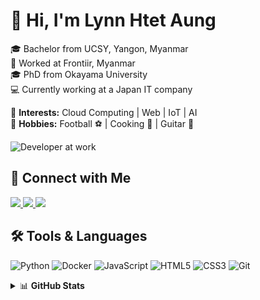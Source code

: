 # 👋 Hi, I'm Lynn Htet Aung

🎓 Bachelor from UCSY, Yangon, Myanmar  
💼 Worked at Frontiir, Myanmar  
🎓 PhD from Okayama University  
💻 Currently working at a Japan IT company  

🚀 **Interests:** Cloud Computing | Web | IoT | AI  
🎯 **Hobbies:** Football ⚽ | Cooking 🍳 | Guitar 🎸  

![Developer at work](https://raw.githubusercontent.com/abhisheknaiidu/abhisheknaiidu/master/code.gif)

## 🔗 Connect with Me
<p>
  <a href="https://www.linkedin.com/in/lynn-htet-aung-89b4b51a4/">
    <img src="https://img.shields.io/badge/LinkedIn-0077B5.svg?logo=linkedin&logoColor=white" />
  </a>
  <a href="https://github.com/lynnhtetaung">
    <img src="https://img.shields.io/badge/GitHub-000000.svg?logo=github&logoColor=white" />
  </a>
  <a href="https://twitter.com/yourusername">
    <img src="https://img.shields.io/badge/Twitter-1DA1F2.svg?logo=twitter&logoColor=white" />
  </a>
</p>

## 🛠 Tools & Languages
![Python](https://img.shields.io/badge/Python-3776AB?style=flat&logo=python&logoColor=white)
![Docker](https://img.shields.io/badge/Docker-2496ED?style=flat&logo=docker&logoColor=white)
![JavaScript](https://img.shields.io/badge/JavaScript-F7DF1E?style=flat&logo=javascript&logoColor=black)
![HTML5](https://img.shields.io/badge/HTML5-E34F26?style=flat&logo=html5&logoColor=white)
![CSS3](https://img.shields.io/badge/CSS3-1572B6?style=flat&logo=css3&logoColor=white)
![Git](https://img.shields.io/badge/Git-F05032?style=flat&logo=git&logoColor=white)

<details>
  <summary>📊 <strong>GitHub Stats</strong></summary>

  <table>
    <tr>
      <td>
        <img src="https://github-readme-stats.vercel.app/api?username=lynnhtetaung&show_icons=true&theme=tokyonight&hide_title=false&hide_border=false" />
      </td>
      <td>
        <img src="https://github-readme-stats.vercel.app/api/top-langs/?username=lynnhtetaung&layout=compact&theme=tokyonight" />
      </td>
    </tr>
  </table>

</details>
